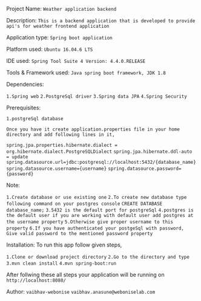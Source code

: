 Project Name: 
`Weather application backend`

Description: 
`This is a backend application that is developed to provide api's for weather frontend application`

Application type:
`Spring boot application`

Platform used: 
`Ubuntu 16.04.6 LTS`

IDE used: 
`Spring Tool Suite 4 Version: 4.4.0.RELEASE`

Tools & Framework used: 
`Java spring boot framework, JDK 1.8`

Dependencies:

`1.Spring web`
`2.PostgreSql driver`
`3.Spring data JPA`
`4.Spring Security`

Prerequisites: 

`1.postgreSql database`

`Once you have it create application.properties file in your home directory and add following lines in it,`

`spring.jpa.properties.hibernate.dialect = org.hibernate.dialect.PostgreSQLDialect`
`spring.jpa.hibernate.ddl-auto = update`
`spring.datasource.url=jdbc:postgresql://localhost:5432/{database_name}`
`spring.datasource.username={username}`
`spring.datasource.password={password}`

Note:

`1.Create database or use existing one`
`2.To create new database type following command on your postgres console`
	`CREATE DATABASE database_name;`
`3.5432 is the default port for postgreSql`
`4.postgres is the default user if you are working with default user add postgres at the username property`
`5.Otherwise give proper username to this property`
`6.If you have authenticated your postgeSql with password, Give valid password to the mentioned password property`

Installation: To run this app follow given steps,

`1.Clone or download project directory`
`2.Go to the directory and type`
`3.mvn clean install`
`4.mvn spring-boot:run`

After follwing these all steps your application will be running on 
`http://localhost:8080/`

Author: 
`vaibhav-webonise`
`vaibhav.anasune@weboniselab.com`
